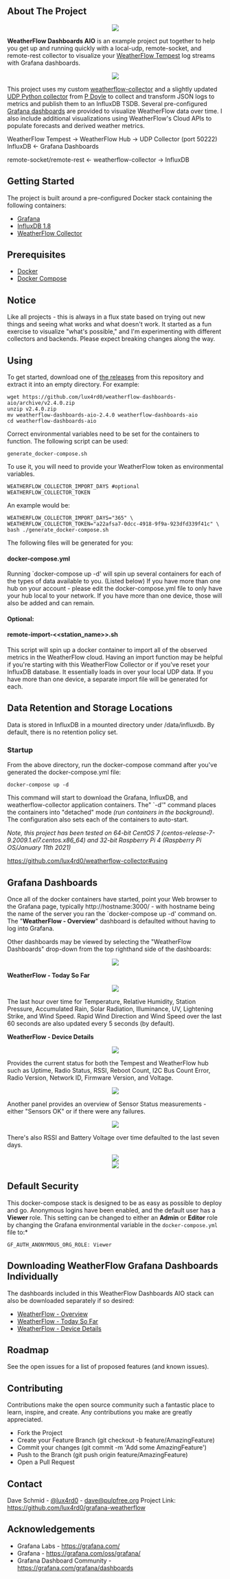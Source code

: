 ## About The Project

<center><img src="./images/weatherflow-dashboards-aio-title.png"></center>

**WeatherFlow Dashboards AIO** is an example project put together to help you get up and running quickly with a local-udp, remote-socket, and remote-rest collector to visualize your [WeatherFlow Tempest](https://weatherflow.com/tempest-weather-system/) log streams with Grafana dashboards. 

<center><img src="https://github.com/lux4rd0/weatherflow-collector/blob/main/images/weatherflow-forecast-influxdb.jpg"></center>

This project uses my custom [weatherflow-collector](https://github.com/lux4rd0/weatherflow-collector) and a slightly updated [UDP Python collector](https://github.com/p-doyle/Simple-WeatherFlow-Python-Listener) from [P Doyle](https://github.com/p-doyle/) to collect and transform JSON logs to metrics and publish them to an InfluxDB TSDB.  Several pre-configured [Grafana dashboards](https://grafana.com/oss/grafana/) are provided to visualize WeatherFlow data over time. I also include additional visualizations using WeatherFlow's Cloud APIs to populate forecasts and derived weather metrics.

WeatherFlow Tempest -> WeatherFlow Hub -> UDP Collector (port 50222) InfluxDB <- Grafana Dashboards

remote-socket/remote-rest <- weatherflow-collector -> InfluxDB

## Getting Started

The project is built around a pre-configured Docker stack containing the following containers:

 - [Grafana](https://grafana.com/oss/grafana/)
 - [InfluxDB 1.8](https://docs.influxdata.com/influxdb/v1.8/)
 - [WeatherFlow Collector](https://github.com/lux4rd0/weatherflow-collector)

## Prerequisites

- [Docker](https://docs.docker.com/install)
- [Docker Compose](https://docs.docker.com/compose/install)

## Notice

Like all projects - this is always in a flux state based on trying out new things and seeing what works and what doesn't work. It started as a fun exercise to visualize "what's possible," and I'm experimenting with different collectors and backends. Please expect breaking changes along the way.

## Using

To get started, download one of [the releases](https://github.com/lux4rd0/grafana-weatherflow/releases) from this repository and extract it into an empty directory. For example:

    wget https://github.com/lux4rd0/weatherflow-dashboards-aio/archive/v2.4.0.zip
    unzip v2.4.0.zip
    mv weatherflow-dashboards-aio-2.4.0 weatherflow-dashboards-aio
    cd weatherflow-dashboards-aio

Correct environmental variables need to be set for the containers to function. The following script can be used:

    generate_docker-compose.sh

To use it, you will need to provide your WeatherFlow token as environmental variables.

    WEATHERFLOW_COLLECTOR_IMPORT_DAYS #optional
    WEATHERFLOW_COLLECTOR_TOKEN

An example would be:

    WEATHERFLOW_COLLECTOR_IMPORT_DAYS="365" \
    WEATHERFLOW_COLLECTOR_TOKEN="a22afsa7-0dcc-4918-9f9a-923dfd339f41c" \
    bash ./generate_docker-compose.sh

The following files will be generated for you:

#### docker-compose.yml

Running `docker-compose up -d' will spin up several containers for each of the types of data available to you. (Listed below) If you have more than one hub on your account - please edit the docker-compose.yml file to only have your hub local to your network. If you have more than one device, those will also be added and can remain.

#### Optional:
#### remote-import-<<station_name>>.sh

This script will spin up a docker container to import all of the observed metrics in the WeatherFlow cloud. Having an import function may be helpful if you're starting with this WeatherFlow Collector or if you've reset your InfluxDB database. It essentially loads in over your local UDP data. If you have more than one device, a separate import file will be generated for each.

## Data Retention and Storage Locations

Data is stored in InfluxDB in a mounted directory under /data/influxdb. By default, there is no retention policy set.

### Startup

From the above directory, run the docker-compose command after you've generated the docker-compose.yml file:

    docker-compose up -d

This command will start to download the Grafana, InfluxDB, and weatherflow-collector application containers. The" `-d'" command places the containers into "detached" mode *(run containers in the background)*. The configuration also sets each of the containers to auto-start.

*Note, this project has been tested on 64-bit CentOS 7 (centos-release-7-9.2009.1.el7.centos.x86_64) and 32-bit Raspberry Pi 4 (Raspberry Pi OS/January 11th 2021)*

https://github.com/lux4rd0/weatherflow-collector#using

## Grafana Dashboards

Once all of the docker containers have started, point your Web browser to the Grafana page, typically http://hostname:3000/ - with hostname being the name of the server you ran the `docker-compose up -d' command on. The "**WeatherFlow - Overview**" dashboard is defaulted without having to log into Grafana.

Other dashboards may be viewed by selecting the "WeatherFlow Dashboards" drop-down from the top righthand side of the dashboards:

<center><img src="./images/weatherflow-dashboards.jpg"></center>

**WeatherFlow - Today So Far**

<center><img src="./images/weatherflow-weatherflow-today_so_far.jpg"></center>

The last hour over time for Temperature, Relative Humidity, Station Pressure, Accumulated Rain, Solar Radiation, Illuminance, UV, Lightening Strike, and Wind Speed. Rapid Wind Direction and Wind Speed over the last 60 seconds are also updated every 5 seconds (by default). 

**WeatherFlow - Device Details**

<center><img src="./images/weatherflow-weatherflow-device_details.jpg"></center>

Provides the current status for both the Tempest and WeatherFlow hub such as Uptime, Radio Status, RSSI, Reboot Count, I2C Bus Count Error, Radio Version, Network ID, Firmware Version, and Voltage.

<center><img src="./images/weatherflow-weatherflow-device_details-device_status.jpg"></center>

Another panel provides an overview of Sensor Status measurements - either "Sensors OK" or if there were any failures.

<center><img src="./images/weatherflow-weatherflow-device_details-sensor_status.jpg"></center>

There's also RSSI and Battery Voltage over time defaulted to the last seven days.

<center><img src="./images/weatherflow-weatherflow-device_details-battery.jpg"></center>
<center><img src="./images/weatherflow-weatherflow-device_details-rssi.jpg"></center>

## Default Security

This docker-compose stack is designed to be as easy as possible to deploy and go. Anonymous logins have been enabled, and the default user has a **Viewer** role. This setting can be changed to either an **Admin** or **Editor** role by changing the Grafana environmental variable in the `docker-compose.yml` file to:*

    GF_AUTH_ANONYMOUS_ORG_ROLE: Viewer

## Downloading WeatherFlow Grafana Dashboards Individually

The dashboards included in this WeatherFlow Dashboards AIO stack can also be downloaded separately if so desired:

- [WeatherFlow - Overview](https://grafana.com/grafana/dashboards/13938)
- [WeatherFlow - Today So Far](https://grafana.com/grafana/dashboards/13939)
- [WeatherFlow - Device Details](https://grafana.com/grafana/dashboards/13940)

## Roadmap

See the open issues for a list of proposed features (and known issues).

## Contributing

Contributions make the open source community such a fantastic place to learn, inspire, and create. Any contributions you make are greatly appreciated.

- Fork the Project
- Create your Feature Branch (git checkout -b feature/AmazingFeature)
- Commit your changes (git commit -m 'Add some AmazingFeature')
- Push to the Branch (git push origin feature/AmazingFeature)
- Open a Pull Request

## Contact

Dave Schmid - [@lux4rd0](https://twitter.com/lux4rd0) - dave@pulpfree.org
Project Link: https://github.com/lux4rd0/grafana-weatherflow

## Acknowledgements

- Grafana Labs - https://grafana.com/
- Grafana - https://grafana.com/oss/grafana/
- Grafana Dashboard Community - https://grafana.com/grafana/dashboards
